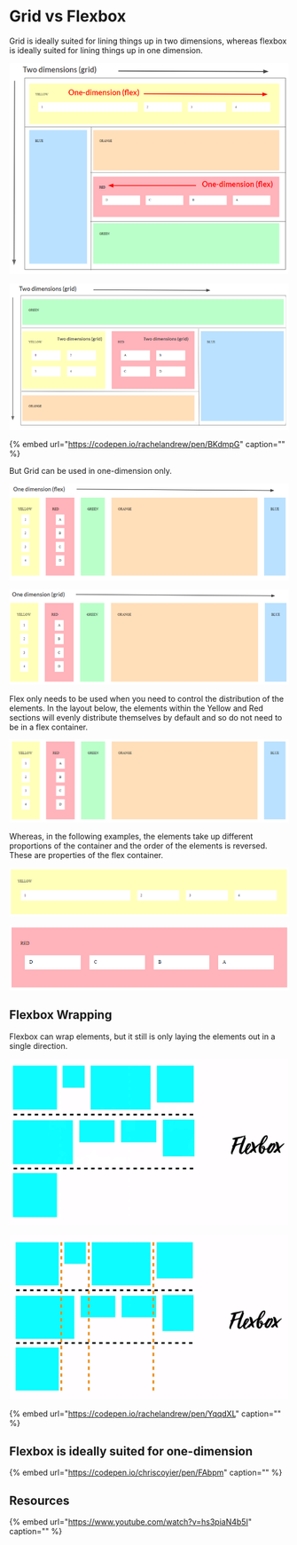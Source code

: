 # Grid vs Flexbox

Grid is ideally suited for lining things up in two dimensions, whereas flexbox is ideally suited for lining things up in one dimension.

![](../../.gitbook/assets/image%20%28169%29.png)

![](../../.gitbook/assets/image%20%2824%29.png)

{% embed url="https://codepen.io/rachelandrew/pen/BKdmpG" caption="" %}

But Grid can be used in one-dimension only.

![](../../.gitbook/assets/image%20%2865%29.png)

![](../../.gitbook/assets/image%20%2872%29.png)

Flex only needs to be used when you need to control the distribution of the elements. In the layout below, the elements within the Yellow and Red sections will evenly distribute themselves by default and so do not need to be in a flex container.

![](../../.gitbook/assets/image%20%28114%29.png)

Whereas, in the following examples, the elements take up different proportions of the container and the order of the elements is reversed. These are properties of the flex container.

![](../../.gitbook/assets/image%20%28159%29.png)

![](../../.gitbook/assets/image%20%2884%29.png)

## Flexbox Wrapping

Flexbox can wrap elements, but it still is only laying the elements out in a single direction.

![](../../.gitbook/assets/image%20%2856%29.png)

![](../../.gitbook/assets/image%20%2826%29.png)

{% embed url="https://codepen.io/rachelandrew/pen/YqqdXL" caption="" %}

## Flexbox is ideally suited for one-dimension

{% embed url="https://codepen.io/chriscoyier/pen/FAbpm" caption="" %}

## Resources

{% embed url="https://www.youtube.com/watch?v=hs3piaN4b5I" caption="" %}

